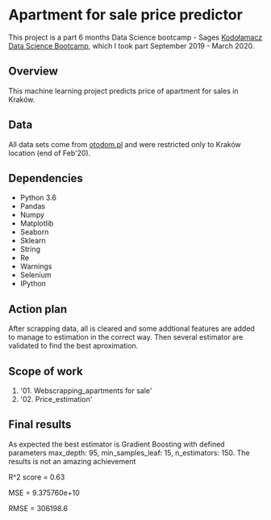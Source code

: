 # Apartment for sale price predictor

This project is a part 6 months Data Science bootcamp - Sages [Kodołamacz Data Science Bootcamp](https://www.kodolamacz.pl/bootcamp-datascience/), which I took part September 2019 - March 2020.


## Overview

This machine learning project predicts price of apartment for sales in Kraków.


## Data
All data sets come from [otodom.pl](https://www.otodom.pl/) and were restricted only to Kraków location (end of Feb'20).


## Dependencies

* Python 3.6
* Pandas
* Numpy
* Matplotlib
* Seaborn
* Sklearn
* String
* Re
* Warnings
* Selenium
* IPython


## Action plan

After scrapping data, all is cleared and some addtional features are added to manage to estimation in the correct way. Then several estimator are validated to find the best aproximation.


## Scope of work

1. '01. Webscrapping_apartments for sale'
2. '02. Price_estimation'


## Final results

As expected the best estimator is Gradient Boosting with defined parameters max_depth: 95, min_samples_leaf: 15, n_estimators: 150. The results is not an amazing achievement 

R^2 score = 0.63

MSE = 9.375760e+10

RMSE = 306198.6
